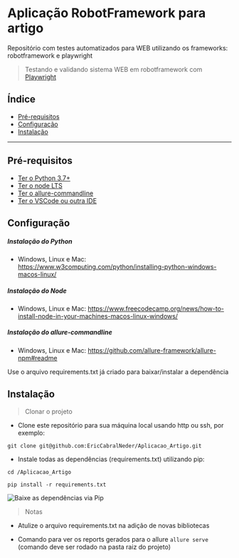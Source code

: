 # Aplicação RobotFramework para artigo

Repositório com testes automatizados para WEB utilizando os frameworks: robotframework e playwright

> Testando e validando sistema WEB em robotframework com
[Playwright](https://robotframework-browser.org/)

## Índice

- [Pré-requisitos](#pre-requisitos)
- [Configuração](#configuracao)
- [Instalação](#instalacao)


---

## <a id="pre-requisitos"></a>Pré-requisitos

- [Ter o Python 3.7+](https://www.python.org/downloads/)
- [Ter o node LTS](https://nodejs.org/en/download/)
- [Ter o allure-commandline](https://www.npmjs.com/package/allure-commandline)
- [Ter o VSCode ou outra IDE](https://code.visualstudio.com/download)

## <a id="configuracao"></a>Configuração

##### Instalação do Python
- Windows, Linux e Mac: https://www.w3computing.com/python/installing-python-windows-macos-linux/

##### Instalação do Node
- Windows, Linux e Mac: https://www.freecodecamp.org/news/how-to-install-node-in-your-machines-macos-linux-windows/

##### Instalação do allure-commandline
- Windows, Linux e Mac: https://github.com/allure-framework/allure-npm#readme

Use o arquivo requirements.txt já criado para baixar/instalar a dependência

## <a id="instalacao"></a>Instalação

> Clonar o projeto

- Clone este repositório para sua máquina local usando http ou ssh, por exemplo:

`git clone git@github.com:EricCabralNeder/Aplicacao_Artigo.git`

- Instale todas as dependências (requirements.txt) utilizando pip:

`cd /Aplicacao_Artigo`

`pip install -r requirements.txt`

![Baixe as dependências via Pip](https://www.qt.io/hs-fs/hubfs/install.gif?width=512&name=install.gif)

> Notas

- Atulize o arquivo requirements.txt na adição de novas bibliotecas

- Comando para ver os reports gerados para o allure `allure serve` (comando deve ser rodado na pasta raiz do projeto)
